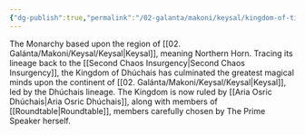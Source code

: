 ```yaml
---
{"dg-publish":true,"permalink":"/02-galanta/makoni/keysal/kingdom-of-tir-dhuchais/kingdom-of-tir-dhuchais/","created":"2025-02-09T21:34:05.234+00:00","updated":"2025-02-09T23:27:28.930+00:00"}
---
```


The Monarchy based upon the region of [[02. Galánta/Makoni/Keysal/Keysal\|Keysal]], meaning Northern Horn. Tracing its lineage back to the [[Second Chaos Insurgency\|Second Chaos Insurgency]], the Kingdom of Dhúchais has culminated the greatest magical minds upon the continent of [[02. Galánta/Makoni/Keysal/Keysal\|Keysal]], led by the Dhúchais lineage. The Kingdom is now ruled by [[Aria Osric Dhúchais\|Aria Osric Dhúchais]], along with members of [[Roundtable\|Roundtable]], members carefully chosen by The Prime Speaker herself. 